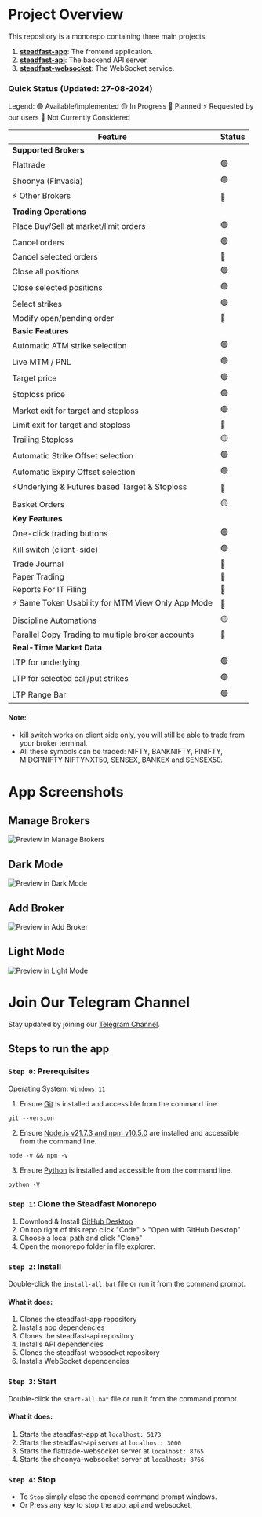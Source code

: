 # Project Overview

This repository is a monorepo containing three main projects:

1. [**steadfast-app**](https://github.com/narenkram/steadfast-app): The frontend application.
2. [**steadfast-api**](https://github.com/narenkram/steadfast-api): The backend API server.
3. [**steadfast-websocket**](https://github.com/narenkram/steadfast-websocket): The WebSocket service.

### Quick Status (Updated: 27-08-2024)

Legend:
🟢 Available/Implemented
🟡 In Progress
🔵 Planned
⚡ Requested by our users
🔴 Not Currently Considered

| Feature                                            | Status |
| -------------------------------------------------- | ------ |
| **Supported Brokers**                              |        |
| Flattrade                                          | 🟢     |
| Shoonya (Finvasia)                                 | 🟢     |
| ⚡ Other Brokers                                   | 🔴     |
| **Trading Operations**                             |        |
| Place Buy/Sell at market/limit orders              | 🟢     |
| Cancel orders                                      | 🟢     |
| Cancel selected orders                             | 🔵     |
| Close all positions                                | 🟢     |
| Close selected positions                           | 🟢     |
| Select strikes                                     | 🟢     |
| Modify open/pending order                          | 🔴     |
| **Basic Features**                                 |        |
| Automatic ATM strike selection                     | 🟢     |
| Live MTM / PNL                                     | 🟢     |
| Target price                                       | 🟢     |
| Stoploss price                                     | 🟢     |
| Market exit for target and stoploss                | 🟢     |
| Limit exit for target and stoploss                 | 🔵     |
| Trailing Stoploss                                  | 🟡     |
| Automatic Strike Offset selection                  | 🟢     |
| Automatic Expiry Offset selection                  | 🟢     |
| ⚡Underlying & Futures based Target & Stoploss     | 🔵     |
| Basket Orders                                      | 🟡     |
| **Key Features**                                   |        |
| One-click trading buttons                          | 🟢     |
| Kill switch (client-side)                          | 🟢     |
| Trade Journal                                      | 🔵     |
| Paper Trading                                      | 🔵     |
| Reports For IT Filing                              | 🔵     |
| ⚡ Same Token Usability for MTM View Only App Mode | 🔵     |
| Discipline Automations                             | 🟡     |
| Parallel Copy Trading to multiple broker accounts  | 🔵     |
| **Real-Time Market Data**                          |
| LTP for underlying                                 | 🟢     |
| LTP for selected call/put strikes                  | 🟢     |
| LTP Range Bar                                      | 🟢     |

#### Note:

- kill switch works on client side only, you will still be able to trade from your broker terminal.
- All these symbols can be traded: NIFTY, BANKNIFTY, FINIFTY, MIDCPNIFTY NIFTYNXT50, SENSEX, BANKEX and SENSEX50.

# App Screenshots

## Manage Brokers

![Preview in Manage Brokers](preview_managebroker_light.png)

## Dark Mode

![Preview in Dark Mode](preview_dark.png)

## Add Broker

![Preview in Add Broker](preview_addbroker_light.png)

## Light Mode

![Preview in Light Mode](preview_light.png)

# Join Our Telegram Channel

Stay updated by joining our [Telegram Channel](https://t.me/steadfastapp).

## Steps to run the app

### `Step 0`: Prerequisites

Operating System: `Windows 11`

1. Ensure [Git](https://git-scm.com/download/win) is installed and accessible from the command line.

```
git --version
```

2. Ensure [Node.js v21.7.3 and npm v10.5.0](https://nodejs.org/en/download/prebuilt-installer) are installed and accessible from the command line.

```
node -v && npm -v
```

3. Ensure [Python](https://www.python.org/downloads/) is installed and accessible from the command line.

```
python -V
```

### `Step 1`: Clone the Steadfast Monorepo

1. Download & Install [GitHub Desktop](https://desktop.github.com/)
2. On top right of this repo click "Code" > "Open with GitHub Desktop"
3. Choose a local path and click "Clone"
4. Open the monorepo folder in file explorer.

### `Step 2`: Install

Double-click the `install-all.bat` file or run it from the command prompt.

#### What it does:

1. Clones the steadfast-app repository
2. Installs app dependencies
3. Clones the steadfast-api repository
4. Installs API dependencies
5. Clones the steadfast-websocket repository
6. Installs WebSocket dependencies

### `Step 3`: Start

Double-click the `start-all.bat` file or run it from the command prompt.

#### What it does:

1. Starts the steadfast-app at `localhost: 5173`
2. Starts the steadfast-api server at `localhost: 3000`
3. Starts the flattrade-websocket server at `localhost: 8765`
4. Starts the shoonya-websocket server at `localhost: 8766`

### `Step 4`: Stop

- To `Stop` simply close the opened command prompt windows.
- Or Press any key to stop the app, api and websocket.

